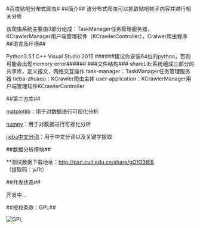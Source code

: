 #百度贴吧分布式爬虫#
##简介##
该分布式爬虫可以抓取贴吧帖子内容并进行相关分析

该爬虫系统主要由3部分组成：TaskManager任务管理服务器，KCrawlerManager用户端管理软件（KCrawlerController），Cralwer爬虫程序
##语言及环境##

Python3.5.1
C++
Visual Studio 2015
######建议你安装64位的python，否则可能会出现memory error######
###文件结构###
    shareLib:系统组成三部分的共享库，定义报文，网络交互操作
    task-manager：TaskManager任务管理服务器
    tieba-zhuaqu：KCrawler爬虫主体
    user-application：KCrawlerManager用户端管理软件KCrawlerController

##第三方库##



[matplotlib](http://matplotlib.org/)：用于对数据进行可视化分析

[numpy](https://pypi.python.org/pypi/numpy)：用于对数据进行可视化分析

[jieba中文分词](https://github.com/fxsjy/jieba)：用于中文分词以及关键字提取

##数据分析模块##

**测试数据下载地址：http://pan.cuit.edu.cn/share/gOfO3tEB （提取码：yJ1t）

##开发状态##

开发中...

##授权条款：GPL##


![GPL](https://www.gnu.org/graphics/gplv3-127x51.png)
